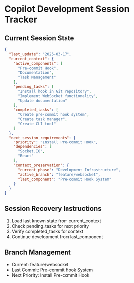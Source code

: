 # Copilot Development Session Tracker

## Current Session State
```json
{
  "last_update": "2025-03-17",
  "current_context": {
    "active_components": [
      "Pre-commit Hook",
      "Documentation",
      "Task Management"
    ],
    "pending_tasks": [
      "Install hook in Git repository",
      "Implement WebSocket functionality",
      "Update documentation"
    ],
    "completed_tasks": [
      "Create pre-commit hook system",
      "Create task manager",
      "Create CLI tool"
    ]
  },
  "next_session_requirements": {
    "priority": "Install Pre-commit Hook",
    "dependencies": [
      "Socket.IO",
      "React"
    ],
    "context_preservation": {
      "current_phase": "Development Infrastructure",
      "active_branch": "feature/websocket",
      "last_component": "Pre-commit Hook System"
    }
  }
}
```

## Session Recovery Instructions
1. Load last known state from current_context
2. Check pending_tasks for next priority
3. Verify completed_tasks for context
4. Continue development from last_component

## Branch Management
- Current: feature/websocket
- Last Commit: Pre-commit Hook System
- Next Priority: Install Pre-commit Hook
